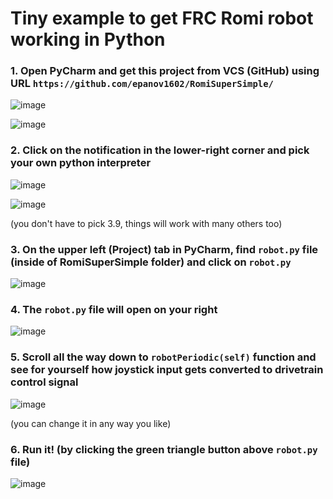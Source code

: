 # Tiny example to get FRC Romi robot working in Python

### 1. Open PyCharm and get this project from VCS (GitHub) using URL `https://github.com/epanov1602/RomiSuperSimple/`

![image](https://github.com/user-attachments/assets/d25e91ac-b3b3-4833-b6f9-f4333430c97d)

![image](https://github.com/user-attachments/assets/1207a200-0ac2-4b88-b792-24f90997bec6)


### 2. Click on the notification in the lower-right corner and pick your own python interpreter

![image](https://github.com/user-attachments/assets/b54f60da-953b-4e87-9fd3-a4404e0b5d10)

![image](https://github.com/user-attachments/assets/25672c96-5819-41e7-b96c-c0a786c5a2f2)

(you don't have to pick 3.9, things will work with many others too)


### 3. On the upper left (Project) tab in PyCharm, find `robot.py` file (inside of RomiSuperSimple folder) and click on `robot.py`

![image](https://github.com/user-attachments/assets/931b8e32-6d5f-4147-a27e-30fda8eafbcd)


### 4. The `robot.py` file will open on your right
![image](https://github.com/user-attachments/assets/dc5b5d42-a860-477c-92b5-ceda9d46fa90)


### 5. Scroll all the way down to `robotPeriodic(self)` function and see for yourself how joystick input gets converted to drivetrain control signal
![image](https://github.com/user-attachments/assets/b17da305-9a4f-45c2-b7fb-027a7f0e4a14)

(you can change it in any way you like)


### 6. Run it! (by clicking the green triangle button above `robot.py` file)
![image](https://github.com/user-attachments/assets/33a589c5-9151-4a34-90f5-be4bacb21d62)

